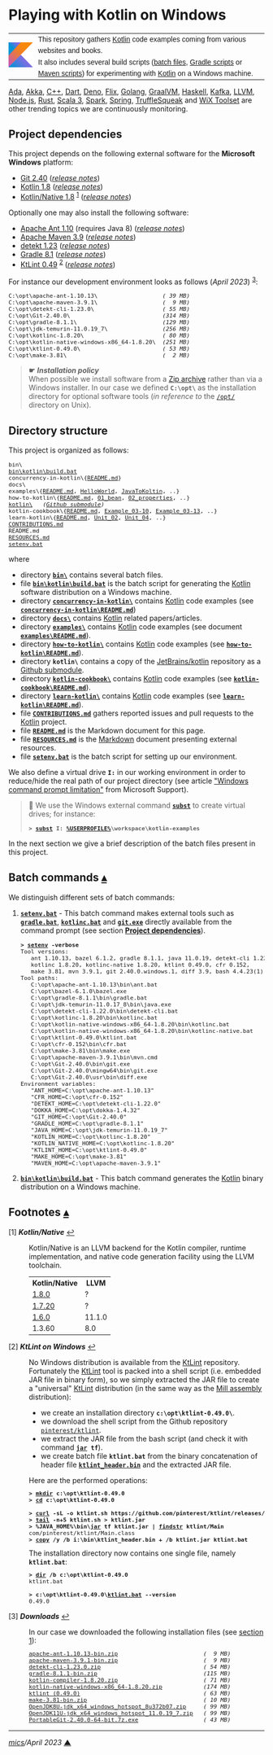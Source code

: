 # <span id="top">Playing with Kotlin on Windows</span>

<table style="font-family:Helvetica,Arial;line-height:1.6;">
  <tr>
  <td style="border:0;padding:0 10px 0 0;min-width:25%;"><a href="https://kotlinlang.org/" rel="external"><img src="./docs/kotlin.png" width="100" alt="Kotlin project"/></a></td>
  <td style="border:0;padding:0;vertical-align:text-top;">This repository gathers <a href="https://kotlinlang.org/" rel="external">Kotlin</a> code examples coming from various websites and books.<br/>
  It also includes several build scripts (<a href="https://en.wikibooks.org/wiki/Windows_Batch_Scripting" rel="external">batch files</a>, <a href="https://docs.gradle.org/current/userguide/writing_build_scripts.html" rel="external">Gradle scripts</a> or <a href="https://maven.apache.org/guides/introduction/introduction-to-the-pom.html">Maven scripts</a>) for experimenting with <a href="https://kotlinlang.org/" rel="external">Kotlin</a> on a Windows machine.
  </td>
  </tr>
</table>

[Ada][ada_examples], [Akka][akka_examples], [C++][cpp_examples], [Dart][dart_examples], [Deno][deno_examples], [Flix][flix_examples], [Golang][golang_examples], [GraalVM][graalvm_examples], [Haskell][haskell_examples], [Kafka][kafka_examples], [LLVM][llvm_examples], [Node.js][nodejs_examples], [Rust][rust_examples], [Scala 3][scala3_examples], [Spark][spark_examples], [Spring][spring_examples], [TruffleSqueak][trufflesqueak_examples] and [WiX Toolset][wix_examples] are other trending topics we are continuously monitoring.

## <span id="proj_deps">Project dependencies</span>

This project depends on the following external software for the **Microsoft Windows** platform:

- [Git 2.40][git_downloads] ([*release notes*][git_relnotes])
- [Kotlin 1.8][kotlin_latest] ([*release notes*][kotlin_relnotes])
- [Kotlin/Native 1.8][kotlin_latest] <sup id="anchor_01"><a href="#footnote_01">1</a></sup> ([*release notes*][kotlin_native_relnotes])

Optionally one may also install the following software:

- [Apache Ant 1.10][apache_ant] (requires Java 8) ([*release notes*][apache_ant_relnotes])
- [Apache Maven 3.9][maven_latest] ([*release notes*][maven_relnotes])
- [detekt 1.23][detekt_latest] ([*release notes*][detekt_relnotes])
- [Gradle 8.1][gradle_latest] ([*release notes*][gradle_relnotes])
- [KtLint 0.49][ktlint_latest] <sup id="anchor_02"><a href="#footnote_02">2</a></sup> ([*release notes*][ktlint_relnotes])

For instance our development environment looks as follows (*April 2023*) <sup id="anchor_03">[3](#footnote_03)</sup>:

<pre style="font-size:80%;">
C:\opt\apache-ant-1.10.13\                   <i>( 39 MB)</i>
C:\opt\apache-maven-3.9.1\                   <i>(  9 MB)</i>
C:\opt\detekt-cli-1.23.0\                    <i>( 55 MB)</i>
C:\opt\Git-2.40.0\                           <i>(314 MB)</i>
C:\opt\gradle-8.1.1\                         <i>(129 MB)</i>
C:\opt\jdk-temurin-11.0.19_7\                <i>(256 MB)</i>
C:\opt\kotlinc-1.8.20\                       <i>( 80 MB)</i>
C:\opt\kotlin-native-windows-x86_64-1.8.20\  <i>(251 MB)</i>
C:\opt\ktlint-0.49.0\                        <i>( 53 MB)</i>
C:\opt\make-3.81\                            <i>(  2 MB)</i>
</pre>

> **&#9755;** ***Installation policy***<br/>
> When possible we install software from a [Zip archive][zip_archive] rather than via a Windows installer. In our case we defined **`C:\opt\`** as the installation directory for optional software tools (*in reference to* the [`/opt/`][linux_opt] directory on Unix).

## <span id="structure">Directory structure</span>

This project is organized as follows:
<pre style="font-size:80%;">
bin\
<a href="bin/kotlin/build.bat">bin\kotlin\build.bat</a>
concurrency-in-kotlin\{<a href="concurrency-in-kotlin/README.md">README.md</a>}
docs\
examples\{<a href="examples/README.md">README.md</a>, <a href="examples/HelloWorld/">HelloWorld</a>, <a href="examples/JavaToKotlin/">JavaToKoltin</a>, ..}
how-to-kotlin\{<a href="how-to-kotlin/README.md">README.md</a>, <a href="how-to-kotlin/01_bean/">01_bean</a>, <a href="how-to-kotlin/02_properties/">02_properties</a>, ..}
<a href="https://github.com/JetBrains/kotlin">kotlin\</a>   <i>(<a href=".gitmodules">Github submodule</a>)</i>
kotlin-cookbook\{<a href="kotlin-cookbook/README.md">README.md</a>, <a href="kotlin-cookbook/Example_03-10/">Example_03-10</a>, <a href="kotlin-cookbook/Example_03-13/">Example_03-13</a>, ..}
learn-kotlin\{<a href="learn-kotlin/README.md">README.md</a>, <a href="learn-kotlin/Unit_02/">Unit_02</a>, <a href="learn-kotlin/Unit_04/">Unit_04</a>, ..}
<a href="CONTRIBUTIONS.md">CONTRIBUTIONS.md</a>
README.md
<a href="RESOURCES.md">RESOURCES.md</a>
<a href="setenv.bat">setenv.bat</a>
</pre>

where

- directory [**`bin\`**](bin/) contains several batch files.
- file [**`bin\kotlin\build.bat`**](bin/kotlin/build.bat) is the batch script for generating the [Kotlin] software distribution on a Windows machine.
- directory [**`concurrency-in-kotlin\`**](concurrency-in-kotlin/) contains [Kotlin] code examples (see [**`concurrency-in-kotlin\README.md`**](concurrency-in-kotlin/README.md))
- directory [**`docs\`**](docs/) contains [Kotlin] related papers/articles.
- directory [**`examples\`**](examples/) contains [Kotlin] code examples (see document [**`examples\README.md`**](examples/README.md)).
- directory [**`how-to-kotlin\`**](how-to-kotlin/) contains [Kotlin] code examples (see [**`how-to-kotlin\README.md`**](how-to-kotlin/README.md)).
- directory **`kotlin\`** contains a copy of the [JetBrains/kotlin][jetbrains_kotlin] repository as a [Github submodule](.gitmodules).
- directory [**`kotlin-cookbook\`**](kotlin-cookbook/) contains [Kotlin] code examples (see [**`kotlin-cookbook\README.md`**](kotlin-cookbook/README.md)).
- directory [**`learn-kotlin\`**](learn-kotlin/) contains [Kotlin] code examples (see [**`learn-kotlin\README.md`**](learn-kotlin/README.md)).
- file [**`CONTRIBUTIONS.md`**](CONTRIBUTIONS.md) gathers reported issues and pull requests to the [Kotlin] project.
- file [**`README.md`**](README.md) is the Markdown document for this page.
- file [**`RESOURCES.md`**](RESOURCES.md) is the [Markdown][github_markdown] document presenting external resources.
- file [**`setenv.bat`**](setenv.bat) is the batch script for setting up our environment.

We also define a virtual drive **`I:`** in our working environment in order to reduce/hide the real path of our project directory (see article ["Windows command prompt limitation"][windows_limitation] from Microsoft Support).

> **:mag_right:** We use the Windows external command [**`subst`**][windows_subst] to create virtual drives; for instance:
>
> <pre style="font-size:80%;">
> <b>&gt; <a href="https://docs.microsoft.com/en-us/windows-server/administration/windows-commands/subst">subst</a> I: <a href="https://en.wikipedia.org/wiki/Environment_variable#Default_values">%USERPROFILE%</a>\workspace\kotlin-examples</b>
> </pre>

In the next section we give a brief description of the batch files present in this project.

## Batch commands [**&#x25B4;**](#top)

We distinguish different sets of batch commands:

1. [**`setenv.bat`**](setenv.bat) - This batch command makes external tools such as [**`gradle.bat`**][gradle_bat], [**`kotlinc.bat`**][kotlinc_bat] and [**`git.exe`**][git_exe] directly available from the command prompt (see section [**Project dependencies**](#proj_deps)).

   <pre style="font-size:80%;">
   <b>&gt; <a href="setenv.bat">setenv</a> -verbose</b>
   Tool versions:
      ant 1.10.13, bazel 6.1.2, gradle 8.1.1, java 11.0.19, detekt-cli 1.22.0,
      kotlinc 1.8.20, kotlinc-native 1.8.20, ktlint 0.49.0, cfr 0.152,
      make 3.81, mvn 3.9.1, git 2.40.0.windows.1, diff 3.9, bash 4.4.23(1)-release
   Tool paths:
      C:\opt\apache-ant-1.10.13\bin\ant.bat
      C:\opt\bazel-6.1.0\bazel.exe
      C:\opt\gradle-8.1.1\bin\gradle.bat
      C:\opt\jdk-temurin-11.0.17_8\bin\java.exe
      C:\opt\detekt-cli-1.22.0\bin\detekt-cli.bat
      C:\opt\kotlinc-1.8.20\bin\kotlinc.bat
      C:\opt\kotlin-native-windows-x86_64-1.8.20\bin\kotlinc.bat
      C:\opt\kotlin-native-windows-x86_64-1.8.20\bin\kotlinc-native.bat
      C:\opt\ktlint-0.49.0\ktlint.bat
      C:\opt\cfr-0.152\bin\cfr.bat
      C:\opt\make-3.81\bin\make.exe
      C:\opt\apache-maven-3.9.1\bin\mvn.cmd
      C:\opt\Git-2.40.0\bin\git.exe
      C:\opt\Git-2.40.0\mingw64\bin\git.exe
      C:\opt\Git-2.40.0\usr\bin\diff.exe
   Environment variables:
      "ANT_HOME=C:\opt\apache-ant-1.10.13"
      "CFR_HOME=C:\opt\cfr-0.152"
      "DETEKT_HOME=C:\opt\detekt-cli-1.22.0"
      "DOKKA_HOME=C:\opt\dokka-1.4.32"
      "GIT_HOME=C:\opt\Git-2.40.0"
      "GRADLE_HOME=C:\opt\gradle-8.1.1"
      "JAVA_HOME=C:\opt\jdk-temurin-11.0.19_7"
      "KOTLIN_HOME=C:\opt\kotlinc-1.8.20"
      "KOTLIN_NATIVE_HOME=C:\opt\kotlinc-1.8.20"
      "KTLINT_HOME=C:\opt\ktlint-0.49.0"
      "MAKE_HOME=C:\opt\make-3.81"
      "MAVEN_HOME=C:\opt\apache-maven-3.9.1"
   </pre>

2. [**`bin\kotlin\build.bat`**](bin/kotlin/build.bat) - This batch command generates the [Kotlin] binary distribution on a Windows machine.

<!-- ##################################################################### -->

## <span id="footnotes">Footnotes</span> [**&#x25B4;**](#top)

<span id="footnote_01">[1]</span> ***Kotlin/Native*** [↩](#anchor_01)

<dl><dd>
Kotlin/Native is an LLVM backend for the Kotlin compiler, runtime implementation, and native code generation facility using the LLVM toolchain.
</dd>
<dd>
<table>
<tr><th>Kotlin/Native</th><th>LLVM</th></tr>
<tr><td><a href="https://kotlinlang.org/docs/whatsnew18.html" rel="external">1.8.0</a></td><td>?</td></tr>
<tr><td><a href="https://kotlinlang.org/docs/whatsnew1720.html" rel="external">1.7.20</a></td><td>?</td></tr>
<tr><td><a href="https://kotlinlang.org/docs/whatsnew16.html#llvm-and-linker-updates">1.6.0</a></td><td>11.1.0</td></tr>
<tr><td><a hef="https://github.com/JetBrains/kotlin-native/blob/master/CHANGELOG.md#v1360-oct-2019" rel="external">1.3.60</a></td><td>8.0</td></tr>
</table>
</dd></dl>

<span id="footnote_02">[2]</span> ***KtLint on Windows*** [↩](#anchor_02)

<dl><dd>
No Windows distribution is available from the <a href="https://github.com/pinterest/ktlint/releases" rel="external">KtLint</a> repository.
</dd>
<dd>
Fortunately the <a href="https://github.com/pinterest/ktlint/releases">KtLint</a> tool is packed into a shell script (i.e. embedded JAR file in binary form), so we simply extracted the JAR file to create a "universal" <a href="https://github.com/pinterest/ktlint/releases">KtLint</a> distribution (in the same way as the <a href="https://com-lihaoyi.github.io/mill/mill/Installation.html#_windows" rel="external">Mill assembly</a> distribution):
<ul>
<li>we create an installation directory <b><code>c:\opt\ktlint-0.49.0\</code></b>.</li>
<li>we download the shell script from the Github repository <a href="https://github.com/pinterest/ktlint" rel="external"><code>pinterest/ktlint</code></a>.</i>
<li>we extract the JAR file from the bash script (and check it with command <b><code><a href="https://docs.oracle.com/javase/8/docs/technotes/tools/windows/jar.html" rel="external">jar</a> tf</code></b>).</li>
<li>we create batch file <b><code>ktlint.bat</code></b> from the binary concatenation of header file <a href="bin/ktlint_header.bin"><b><code>ktlint_header.bin</code></b></a> and the extracted JAR file.</li>
</ul>
</dd>
<dd>
Here are the performed operations:
</dd>
<dd>
<pre style="font-size:80%;">
<b>&gt; <a href="https://docs.microsoft.com/en-us/windows-server/administration/windows-commands/mkdir" rel="external">mkdir</a> c:\opt\ktlint-0.49.0</b>
<b>&gt; <a href="https://docs.microsoft.com/en-us/windows-server/administration/windows-commands/cd">cd</a> c:\opt\ktlint-0.49.0</b>
&nbsp;
<b>&gt; <a href="https://ec.haxx.se/cmdline/cmdline-options">curl</a> -sL -o ktlint.sh https://github.com/pinterest/ktlint/releases/download/0.49.0/ktlint</b>
<b>&gt; <a href="https://man7.org/linux/man-pages/man1/tail.1.html">tail</a> -n+5 ktlint.sh > ktlint.jar</b>
<b>&gt; %JAVA_HOME%\bin\<a href="https://docs.oracle.com/javase/8/docs/technotes/tools/windows/jar.html">jar</a> tf ktlint.jar | <a href="https://docs.microsoft.com/en-us/windows-server/administration/windows-commands/findstr">findstr</a> ktlint/Main</b>
com/pinterest/ktlint/Main.class
<b>&gt; <a href="https://docs.microsoft.com/en-us/windows-server/administration/windows-commands/copy">copy</a> /y /b i:\bin\ktlint_header.bin + /b ktlint.jar ktlint.bat</b>
</pre>
</dd>
<dd>
The installation directory now contains one single file, namely <b><code>ktlint.bat</code></b>:
</dd>
<dd>
<pre style="font-size:80%;">
<b>&gt; <a href="https://docs.microsoft.com/en-us/windows-server/administration/windows-commands/dir" rel="external">dir</a> /b c:\opt\ktlint-0.49.0</b>
ktlint.bat
&nbsp;
<b>&gt; c:\opt\ktlint-0.49.0\<a href="https://ktlint.github.io/#command-line" rel="external">ktlint.bat</a> --version</b>
0.49.0
</pre>
</dd></dl>

<span id="footnote_03">[3]</span> ***Downloads*** [↩](#anchor_03)

<dl><dd>
In our case we downloaded the following installation files (see <a href="#proj_deps">section 1</a>):
</dd>
<dd>
<pre style="font-size:80%;">
<a href="https://ant.apache.org/bindownload.cgi">apache-ant-1.10.13-bin.zip</a>                         <i>(  9 MB)</i>
<a href="https://maven.apache.org/download.cgi">apache-maven-3.9.1-bin.zip</a>                         <i>(  9 MB)</i>
<a href="https://github.com/detekt/detekt/releases">detekt-cli-1.23.0.zip</a>                              <i>( 54 MB)</i>
<a href="https://gradle.org/releases/">gradle-8.1.1-bin.zip</a>                               <i>(115 MB)</i>
<a href="https://github.com/JetBrains/kotlin/releases/tag/v1.8.20">kotlin-compiler-1.8.20.zip</a>                         <i>( 71 MB)</i>
<a href="https://github.com/JetBrains/kotlin/releases/tag/v1.8.20">kotlin-native-windows-x86_64-1.8.20.zip</a>            <i>(174 MB)</i>
<a href="https://github.com/pinterest/ktlint/releases/">ktlint (0.49.0)</a>                                    <i>( 63 MB)</i>
<a href="https://sourceforge.net/projects/gnuwin32/files/make/3.81/">make-3.81-bin.zip</a>                                  <i>( 10 MB)</i>
<a href="https://adoptium.net/releases.html?variant=openjdk8&jvmVariant=hotspot">OpenJDK8U-jdk_x64_windows_hotspot_8u372b07.zip</a>     <i>( 99 MB)</i>
<a href="https://adoptium.net/releases.html?variant=openjdk11&jvmVariant=hotspot">OpenJDK11U-jdk_x64_windows_hotspot_11.0.19_7.zip</a>   <i>( 99 MB)</i>
<a href="https://git-scm.com/download/win">PortableGit-2.40.0-64-bit.7z.exe</a>                   <i>( 43 MB)</i>
</pre>
</dd></dl>

***

*[mics](https://lampwww.epfl.ch/~michelou/)/April 2023* [**&#9650;**](#top)
<span id="bottom">&nbsp;</span>

<!-- link refs -->

[ada_examples]: https://github.com/michelou/ada-examples
[akka_examples]: https://github.com/michelou/akka-examples
[apache_ant]: https://ant.apache.org/
[apache_ant_cli]: https://ant.apache.org/manual/running.html
[apache_ant_relnotes]: https://archive.apache.org/dist/ant/RELEASE-NOTES-1.10.13.html
[cpp_examples]: https://github.com/michelou/cpp-examples
[dart_examples]: https://github.com/michelou/dart-examples
[deno_examples]: https://github.com/michelou/deno-examples
[detekt_latest]: https://github.com/detekt/detekt/releases
[detekt_relnotes]: https://github.com/detekt/detekt/releases/tag/v1.23.0-RC1
[flix_examples]: https://github.com/michelou/flix-examples
[git_downloads]: https://git-scm.com/download/win
[git_exe]: https://git-scm.com/docs/git
[git_relnotes]: https://raw.githubusercontent.com/git/git/master/Documentation/RelNotes/2.40.0.txt
[github_markdown]: https://github.github.com/gfm/
[golang_examples]: https://github.com/michelou/golang-examples
[graalvm_examples]: https://github.com/michelou/graalvm-examples
[gradle_bat]: https://docs.gradle.org/current/userguide/command_line_interface.html
[gradle_latest]: https://gradle.org/releases/
[gradle_relnotes]: https://docs.gradle.org/8.0/release-notes.html
[haskell_examples]: https://github.com/michelou/haskell-examples
[jetbrains_kotlin]: https://github.com/JetBrains/kotlin
[kafka_examples]: https://github.com/michelou/kafka-examples
[kotlin]: https://kotlinlang.org/
[kotlin_latest]: https://kotlinlang.org/docs/releases.html#release-details
[kotlin_native_relnotes]: https://github.com/JetBrains/kotlin/releases/tag/v1.8.20
[kotlin_relnotes]: https://github.com/JetBrains/kotlin/releases/tag/v1.8.20
[kotlinc_bat]: https://kotlinlang.org/docs/tutorials/command-line.html
[ktlint]: https://github.com/pinterest/ktlint
[ktlint_latest]: https://github.com/pinterest/ktlint/releases
[ktlint_relnotes]: https://github.com/pinterest/ktlint/releases/tag/0.49.0
[linux_opt]: https://tldp.org/LDP/Linux-Filesystem-Hierarchy/html/opt.html
[llvm_examples]: https://github.com/michelou/llvm-examples
[maven_latest]: https://maven.apache.org/download.cgi
[maven_relnotes]: https://maven.apache.org/docs/3.9.1/release-notes.html
[nodejs_examples]: https://github.com/michelou/nodejs-examples
[rust_examples]: https://github.com/michelou/rust-examples
[scala3_examples]: https://github.com/michelou/dotty-examples
[spark_examples]: https://github.com/michelou/spark-examples
[spring_examples]: https://github.com/michelou/spring-examples
[trufflesqueak_examples]: https://github.com/michelou/trufflesqueak-examples
[windows_limitation]: https://support.microsoft.com/en-gb/help/830473/command-prompt-cmd-exe-command-line-string-limitation
[windows_subst]: https://docs.microsoft.com/en-us/windows-server/administration/windows-commands/subst
[wix_examples]: https://github.com/michelou/wix-examples
[zip_archive]: https://www.howtogeek.com/178146/htg-explains-everything-you-need-to-know-about-zipped-files/
